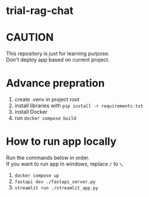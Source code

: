 # trial-rag-chat

# CAUTION
This repository is just for learning purpose.  
Don't deploy app based on current project.

# Advance prepration
1. create .venv in project root
2. install libraries with `pip install -r requirements.txt`
3. install Docker
4. run `docker compose build`

# How to run app locally
Run the commands below in order.   
If you want to run app in windows, replace `/` to `\`.
1. `docker compose up`
2. `fastapi dev ./fastapi_server.py`
3. `streamlit run ./streamlit_app.py`   
